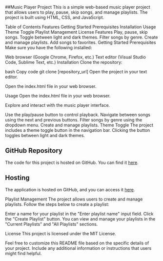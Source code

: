 ##Music Player Project
This is a simple web-based music player project that allows users to play, pause, skip songs, and manage playlists. The project is built using HTML, CSS, and JavaScript.

Table of Contents
Features
Getting Started
Prerequisites
Installation
Usage
Theme Toggle
Playlist Management
License
Features
Play, pause, skip songs.
Toggle between light and dark themes.
Filter songs by genre.
Create and manage playlists.
Add songs to favorites.
Getting Started
Prerequisites
Make sure you have the following installed:

Web browser (Google Chrome, Firefox, etc.)
Text editor (Visual Studio Code, Sublime Text, etc.)
Installation
Clone the repository:

bash
Copy code
git clone [repository_url]
Open the project in your text editor.

Open the index.html file in your web browser.

Usage
Open the index.html file in your web browser.

Explore and interact with the music player interface.

Use the play/pause button to control playback.
Navigate between songs using the next and previous buttons.
Filter songs by genre using the dropdown menu.
Create and manage playlists.
Theme Toggle
The project includes a theme toggle button in the navigation bar. Clicking the button toggles between light and dark themes.


## GitHub Repository

The code for this project is hosted on GitHub. You can find it [here]([https://github.com/Ananthuak16/Super-Hero-Hunter.git](https://github.com/Ananthuak16/music-player-CN-with-JS.git)).

## Hosting

The application is hosted on GitHub, and you can access it [here](https://ananthuak16.github.io/Super-Hero-Hunter/).



Playlist Management
The project allows users to create and manage playlists. Follow the steps below to create a playlist:

Enter a name for your playlist in the "Enter playlist name" input field.
Click the "Create Playlist" button.
You can view and manage your playlists in the "Current Playlists" and "All Playlists" sections.

License
This project is licensed under the MIT License.

Feel free to customize this README file based on the specific details of your project. Include any additional information or instructions that users might find helpful.
